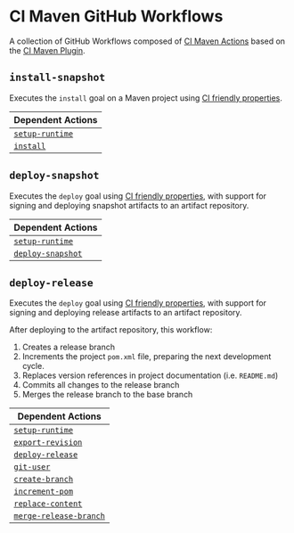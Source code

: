 # CI Maven GitHub Workflows

A collection of GitHub Workflows composed of
[CI Maven Actions](https://github.com/Best-Quality-Engineering/ci-maven-actions) based on
the [CI Maven Plugin](https://github.com/Best-Quality-Engineering/ci-maven-plugin).

## `install-snapshot`

Executes the `install` goal on a Maven project using
[CI friendly properties](https://maven.apache.org/maven-ci-friendly.html).

| Dependent Actions                                                                                                 |
|-------------------------------------------------------------------------------------------------------------------|
| [`setup-runtime`](https://github.com/Best-Quality-Engineering/ci-maven-actions/blob/main/setup-runtime/README.md) |
| [`install`](https://github.com/Best-Quality-Engineering/ci-maven-actions/blob/main/install/README.md)             |

## `deploy-snapshot`

Executes the `deploy` goal using [CI friendly properties](https://maven.apache.org/maven-ci-friendly.html),
with support for signing and deploying snapshot artifacts to an artifact repository.

| Dependent Actions                                                                                                     |
|-----------------------------------------------------------------------------------------------------------------------|
| [`setup-runtime`](https://github.com/Best-Quality-Engineering/ci-maven-actions/blob/main/setup-runtime/README.md)     |
| [`deploy-snapshot`](https://github.com/Best-Quality-Engineering/ci-maven-actions/blob/main/deploy-snapshot/README.md) |

## `deploy-release`

Executes the `deploy` goal using [CI friendly properties](https://maven.apache.org/maven-ci-friendly.html),
with support for signing and deploying release artifacts to an artifact repository.

After deploying to the artifact repository, this workflow:

1. Creates a release branch
2. Increments the project `pom.xml` file, preparing the next development cycle.
3. Replaces version references in project documentation (i.e. `README.md`)
4. Commits all changes to the release branch
5. Merges the release branch to the base branch

| Dependent Actions                                                                                                               |
|---------------------------------------------------------------------------------------------------------------------------------|
| [`setup-runtime`](https://github.com/Best-Quality-Engineering/ci-maven-actions/blob/main/setup-runtime/README.md)               |
| [`export-revision`](https://github.com/Best-Quality-Engineering/ci-maven-actions/blob/main/export-revision/README.md)           |
| [`deploy-release`](https://github.com/Best-Quality-Engineering/ci-maven-actions/blob/main/deploy-release/README.md)             |
| [`git-user`](https://github.com/Best-Quality-Engineering/ci-maven-actions/blob/main/git-user/README.md)                         |
| [`create-branch`](https://github.com/Best-Quality-Engineering/ci-maven-actions/blob/main/create-branch/README.md)               |
| [`increment-pom`](https://github.com/Best-Quality-Engineering/ci-maven-actions/blob/main/increment-pom/README.md)               |
| [`replace-content`](https://github.com/Best-Quality-Engineering/ci-maven-actions/blob/main/replace-content/README.md)           |
| [`merge-release-branch`](https://github.com/Best-Quality-Engineering/ci-maven-actions/blob/main/merge-release-branch/README.md) |
